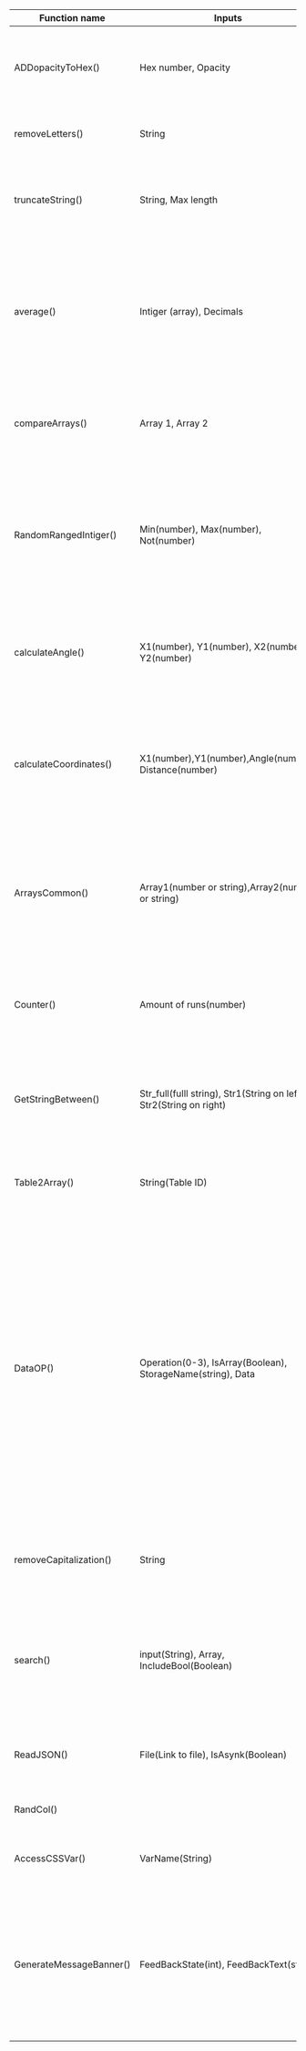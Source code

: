 
| Function name           | Inputs                                                              | Outputs                      | Explanation                                                                                                                                                                                                                                                                                                                                      | In action                                                                   |
| ----------------------- | ------------------------------------------------------------------- | ---------------------------- | ------------------------------------------------------------------------------------------------------------------------------------------------------------------------------------------------------------------------------------------------------------------------------------------------------------------------------------------------ | --------------------------------------------------------------------------- |
| ADDopacityToHex()       | Hex number, Opacity                                                 | Hex with opacity             | Adds opacity to hex. Inputs hex and opacity from 0 to 1, and the returned color contains said opacity                                                                                                                                                                                                                                            |                                                                             |
| removeLetters()         | String                                                              | Int                          | Inputs a string with numbers and returns just the numbers                                                                                                                                                                                                                                                                                        | "SomeString1234" => "1234"                                                  |
| truncateString()        | String, Max length                                                  | truncated string             | Truncates strings. If a string is longer than max length, it'll replace the last 3 letters with ...                                                                                                                                                                                                                                              | "StringTooLong"=> "StringTooL..."                                           |
| average()               | Intiger (array), Decimals                                           | Intiger (average)            | Inputs an array of numbers and makes an average of the numbers. The Decimals cuts off decimals after a fixed length to prevent decimals with infinite length                                                                                                                                                                                     | "1,2,3,4,5,6,8,9" => "3.884482096264" => "3.8"                              |
| compareArrays()         | Array 1, Array 2                                                    | Array(Added), Array(Removed) | Inputs 2 arrays, and compares them. If there is a difference, it'll return an array with the content that is different                                                                                                                                                                                                                           | Array1 = "1,2,3,4,5,6", Array2 = "1,2,3,4,6,7" => Added ="7", Removed = "5" |
| RandomRangedIntiger()   | Min(number), Max(number), Not(number)                               | number                       | Inputs min, max, and not number. generates random number and verifies it with the Not number. If the generated number is the same as Not, a new number will be created                                                                                                                                                                           | Min = "0",Max = "100", Not = "91" => "49"                                   |
| calculateAngle()        | X1(number), Y1(number), X2(number), Y2(number)                      | angle (number 0-360)         | Inputs coordinate point 1 X1,Y1 Coordinate point 2 X2,Y2 and returns the angle between these points                                                                                                                                                                                                                                              |                                                                             |
| calculateCoordinates()  | X1(number),Y1(number),Angle(number), Distance(number)               | X2(number), Y2(number)       | Inputs coordinates X1,Y1, length and angle, and returns coordinates for points X2,Y2. Function is the exact opposite of calculateAngle()                                                                                                                                                                                                         |                                                                             |
| ArraysCommon()          | Array1(number or string),Array2(number or string)                   | Boolean                      | Inputs two arrays and checks if there are any strings or numbers within any key, and if there are similar ones in array 2, it'll return True, else False                                                                                                                                                                                         | Array1  ="1,2,3,4,5,6", Array2 = "6,7,8,9,10" =>True                        |
| Counter()               | Amount of runs(number)                                              | Boolean                      | Inputs amount of runs, and if function is run as many times as number of runs, it'll return true. Else it'll reutn false                                                                                                                                                                                                                         |                                                                             |
| GetStringBetween()      | Str_full(fulll string), Str1(String on left), Str2(String on right) | String(middle)               | Inputs full string and string on left and right side of text. It'll turn the string in the middle of left and right side                                                                                                                                                                                                                         | "This is a test. Currently its cloudy" => "Currently"                       |
| Table2Array()           | String(Table ID)                                                    | Array                        | Inputs the HTML Id of a table and returns the table as an array                                                                                                                                                                                                                                                                                  |                                                                             |
| DataOP()                | Operation(0-3), IsArray(Boolean), StorageName(string), Data         | Array                        | Allows the user to choose operation from 0 to 3. Operation 0 inputs data trough Data and saves it to a bucked name inputted trough StorageName. Operation 1 Inputs bucket name from StorageName and outputs the data from the bucket. Operation 2 deletes all data from selected bucket using StorageName. Operation 3 deletes all localStorage. |                                                                             |
| removeCapitalization()  | String                                                              | String                       | Converts capitalized letters from string to lowercase ones, and returns them                                                                                                                                                                                                                                                                     | "This IS A TEST" =>"this is a test"                                         |
| search()                | input(String), Array, IncludeBool(Boolean)                          | String                       | Inputs a string or inputs a boolean if IncludeBool is on. Searches trough array, and returns the array keys where search matches.                                                                                                                                                                                                                |                                                                             |
| ReadJSON()              | File(Link to file), IsAsynk(Boolean)                                | String(JSON)                 | Inputs a link to a file, and returns JSON. Can choose to use ASYNC or SYNC functions                                                                                                                                                                                                                                                             |                                                                             |
| RandCol()               |                                                                     | String(Hex color)            | Creates a random hex color code                                                                                                                                                                                                                                                                                                                  | =>"#1e1e1e"                                                                 |
| AccessCSSVar()          | VarName(String)                                                     | String(Data in css)          | inputs a css variable and returns the data stored in variable                                                                                                                                                                                                                                                                                    | VarName = "--SomeVariable" => "3px"                                         |
| GenerateMessageBanner() | FeedBackState(int), FeedBackText(str)                               |                              | If FeedbackState is 0, the banner will be green, If FeedBackState is 1, the banner will be yellow. If FeedbackState is 2, the banner will be red. FeedBackText will be the text on the banner                                                                                                                                                    |                                                                             |
